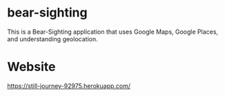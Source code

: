 # bear-sighting
This is a Bear-Sighting application that uses Google Maps, Google Places, and understanding geolocation. 

# Website
https://still-journey-92975.herokuapp.com/
